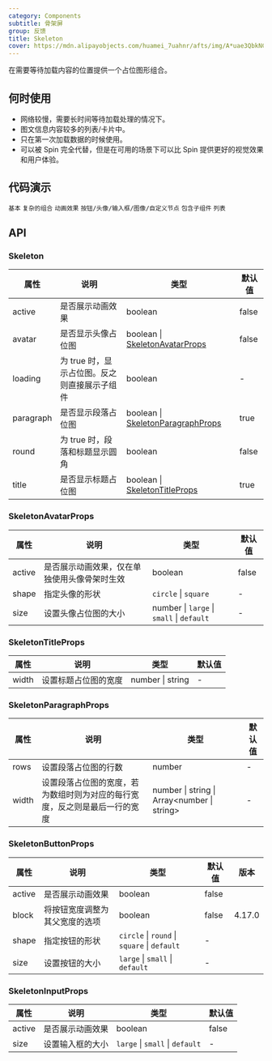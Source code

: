 ```yaml
---
category: Components
subtitle: 骨架屏
group: 反馈
title: Skeleton
cover: https://mdn.alipayobjects.com/huamei_7uahnr/afts/img/A*uae3QbkNCm8AAAAAAAAAAAAADrJ8AQ/original
---
```


在需要等待加载内容的位置提供一个占位图形组合。

## 何时使用

- 网络较慢，需要长时间等待加载处理的情况下。
- 图文信息内容较多的列表/卡片中。
- 只在第一次加载数据的时候使用。
- 可以被 Spin 完全代替，但是在可用的场景下可以比 Spin 提供更好的视觉效果和用户体验。

## 代码演示

<!-- prettier-ignore -->
<code src="./demo/basic.tsx">基本</code>
<code src="./demo/complex.tsx">复杂的组合</code>
<code src="./demo/active.tsx">动画效果</code>
<code src="./demo/element.tsx">按钮/头像/输入框/图像/自定义节点</code>
<code src="./demo/children.tsx">包含子组件</code>
<code src="./demo/list.tsx">列表</code>

## API

### Skeleton

| 属性 | 说明 | 类型 | 默认值 |
| --- | --- | --- | --- |
| active | 是否展示动画效果 | boolean | false |
| avatar | 是否显示头像占位图 | boolean \| [SkeletonAvatarProps](#SkeletonAvatarProps) | false |
| loading | 为 true 时，显示占位图。反之则直接展示子组件 | boolean | - |
| paragraph | 是否显示段落占位图 | boolean \| [SkeletonParagraphProps](#SkeletonParagraphProps) | true |
| round | 为 true 时，段落和标题显示圆角 | boolean | false |
| title | 是否显示标题占位图 | boolean \| [SkeletonTitleProps](#SkeletonTitleProps) | true |

### SkeletonAvatarProps

| 属性 | 说明 | 类型 | 默认值 |
| --- | --- | --- | --- |
| active | 是否展示动画效果，仅在单独使用头像骨架时生效 | boolean | false |
| shape | 指定头像的形状 | `circle` \| `square` | - |
| size | 设置头像占位图的大小 | number \| `large` \| `small` \| `default` | - |

### SkeletonTitleProps

| 属性  | 说明                 | 类型             | 默认值 |
| ----- | -------------------- | ---------------- | ------ |
| width | 设置标题占位图的宽度 | number \| string | -      |

### SkeletonParagraphProps

| 属性 | 说明 | 类型 | 默认值 |
| --- | --- | --- | --- |
| rows | 设置段落占位图的行数 | number | - |
| width | 设置段落占位图的宽度，若为数组时则为对应的每行宽度，反之则是最后一行的宽度 | number \| string \| Array&lt;number \| string> | - |

### SkeletonButtonProps

| 属性 | 说明 | 类型 | 默认值 | 版本 |
| --- | --- | --- | --- | --- |
| active | 是否展示动画效果 | boolean | false |  |
| block | 将按钮宽度调整为其父宽度的选项 | boolean | false | 4.17.0 |
| shape | 指定按钮的形状 | `circle` \| `round` \| `square` \| `default` | - |  |
| size | 设置按钮的大小 | `large` \| `small` \| `default` | - |  |

### SkeletonInputProps

| 属性   | 说明             | 类型                            | 默认值 |
| ------ | ---------------- | ------------------------------- | ------ |
| active | 是否展示动画效果 | boolean                         | false  |
| size   | 设置输入框的大小 | `large` \| `small` \| `default` | -      |
